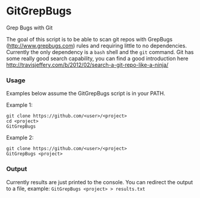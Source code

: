 # GitGrepBugs
Grep Bugs with Git

The goal of this script is to be able to scan git repos with GrepBugs (http://www.grepbugs.com) rules and requiring little to no dependencies. Currently the only dependency is a `bash` shell and the `git` command. Git has some really good search capability, you can find a good introduction here http://travisjeffery.com/b/2012/02/search-a-git-repo-like-a-ninja/

### Usage

Examples below assume the GitGrepBugs script is in your PATH.

Example 1:
```
git clone https://github.com/<user>/<project>
cd <project>
GitGrepBugs
```

Example 2:
```
git clone https://github.com/<user>/<project>
GitGrepBugs <project>
```

### Output

Currently results are just printed to the console. You can redirect the output to a file, example:
`GitGrepBugs <project> > results.txt`
